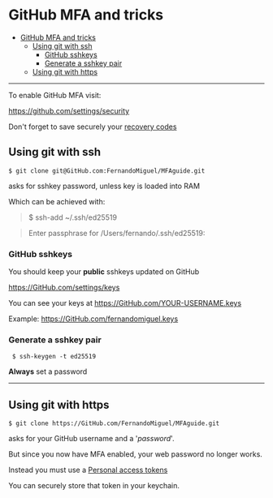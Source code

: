 # GitHub MFA and tricks

<!-- TOC -->

- [GitHub MFA and tricks](#github-mfa-and-tricks)
    - [Using git with ssh](#using-git-with-ssh)
        - [GitHub sshkeys](#github-sshkeys)
        - [Generate a sshkey pair](#generate-a-sshkey-pair)
    - [Using git with https](#using-git-with-https)

<!-- /TOC -->
***

To enable GitHub MFA visit:

https://github.com/settings/security

Don't forget to save securely your [recovery codes](https://github.com/settings/auth/recovery-codes)


## Using git with ssh

`$ git clone git@GitHub.com:FernandoMiguel/MFAguide.git`

asks for sshkey password, unless key is loaded into RAM 

Which can be achieved with:
> $ ssh-add  ~/.ssh/ed25519

> Enter passphrase for /Users/fernando/.ssh/ed25519:

### GitHub sshkeys
You should keep your **public** sshkeys updated on GitHub

https://GitHub.com/settings/keys

You can see your keys at https://GitHub.com/YOUR-USERNAME.keys

Example: https://GitHub.com/fernandomiguel.keys

### Generate a sshkey pair
` $ ssh-keygen -t ed25519`

**Always** set a password

***

## Using git with https

`$ git clone https://GitHub.com/FernandoMiguel/MFAguide.git`

asks for your GitHub username and a '_password_'. 

But since you now have MFA enabled, your web password no longer works.

Instead you must use a [Personal access tokens](https://GitHub.com/settings/tokens)

You can securely store that token in your keychain.
